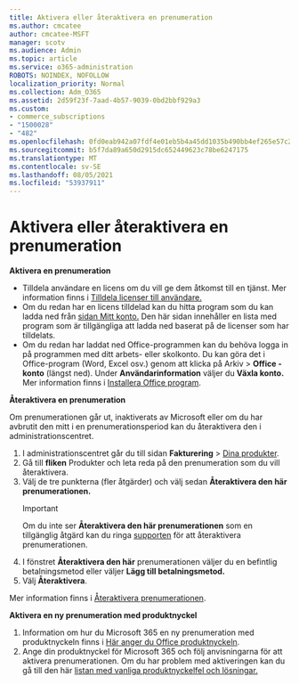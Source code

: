 ```yaml
---
title: Aktivera eller återaktivera en prenumeration
ms.author: cmcatee
author: cmcatee-MSFT
manager: scotv
ms.audience: Admin
ms.topic: article
ms.service: o365-administration
ROBOTS: NOINDEX, NOFOLLOW
localization_priority: Normal
ms.collection: Adm_O365
ms.assetid: 2d59f23f-7aad-4b57-9039-0bd2bbf929a3
ms.custom:
- commerce_subscriptions
- "1500028"
- "482"
ms.openlocfilehash: 0fd0eab942a07fdf4e01eb5b4a45dd1035b490bb4ef265e57c28701e93eb3c11
ms.sourcegitcommit: b5f7da89a650d2915dc652449623c78be6247175
ms.translationtype: MT
ms.contentlocale: sv-SE
ms.lasthandoff: 08/05/2021
ms.locfileid: "53937911"
---
```

# <a name="activate-or-reactivate-a-subscription"></a>Aktivera eller återaktivera en prenumeration

**Aktivera en prenumeration**

- Tilldela användare en licens om du vill ge dem åtkomst till en tjänst. Mer information finns i [Tilldela licenser till användare.](/microsoft-365/admin/manage/assign-licenses-to-users)
- Om du redan har en licens tilldelad kan du hitta program som du kan ladda ned från [sidan Mitt konto.](https://portal.office.com/account/#installs) Den här sidan innehåller en lista med program som är tillgängliga att ladda ned baserat på de licenser som har tilldelats.
- Om du redan har laddat ned Office-programmen kan du behöva logga in på programmen med ditt arbets- eller skolkonto. Du kan göra det i Office-program (Word, Excel osv.) genom att klicka på Arkiv  >  **Office -konto** (längst ned). Under **Användarinformation** väljer du **Växla konto.** Mer information finns i [Installera Office program](/microsoft-365/admin/setup/install-applications).

**Återaktivera en prenumeration**

Om prenumerationen går ut, inaktiverats av Microsoft eller om du har avbrutit den mitt i en prenumerationsperiod kan du återaktivera den i administrationscentret.
  
1. I administrationscentret går du till sidan **Fakturering** > [Dina produkter](https://go.microsoft.com/fwlink/p/?linkid=842054).
2. Gå till **fliken** Produkter och leta reda på den prenumeration som du vill återaktivera.
3. Välj de tre punkterna (fler åtgärder) och välj sedan **Återaktivera den här prenumerationen.**
    > [!IMPORTANT]
    > Om du inte ser **Återaktivera den här prenumerationen** som en tillgänglig åtgärd kan du ringa [supporten](https://go.microsoft.com/fwlink/p/?linkid=518322) för att återaktivera prenumerationen.
4. I fönstret **Återaktivera den här** prenumerationen väljer du en befintlig betalningsmetod eller väljer **Lägg till betalningsmetod.**
5. Välj **Återaktivera**.

Mer information finns i [Återaktivera prenumerationen](/microsoft-365/commerce/subscriptions/reactivate-your-subscription).

**Aktivera en ny prenumeration med produktnyckel**

1. Information om hur du Microsoft 365 en ny prenumeration med produktnyckeln finns i [Här anger du Office produktnyckeln](https://support.office.com/article/where-to-enter-your-office-product-key-0a82e5ae-739e-4b92-a6f4-2ec780c185db).
2. Ange din produktnyckel för Microsoft 365 och följ anvisningarna för att aktivera prenumerationen. Om du har problem med aktiveringen kan du gå till den här [listan med vanliga produktnyckelfel och lösningar.](/microsoft-365/commerce/product-key-errors-and-solutions)